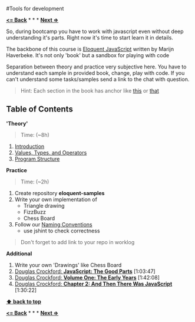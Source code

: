 #Tools for development

**[<= Back](../bootcamp/tools-for-development.md)**		*	*	*	**[Next =>](functions-and-structures.md)**

So, during bootcamp you have to work with javascript even without deep understanding
it's parts. Right now it's time to start learn it in details.

The backbone of this course is [Eloquent JavaScript](http://eloquentjavascript.net/) written by Marijn Haverbeke. It's not only 'book' but a sandbox for playing with code

Separation between theory and practice very subjective here. You have to understand
each sample in provided book, change, play with code. If you can't
understand some tasks/samples send a link to the chat with question.

>Hint: Each section in the book has anchor like [this](http://eloquentjavascript.net/03_functions.html#p_hkFlscMSbe) or [that](http://eloquentjavascript.net/03_functions.html#c_MhQVBHC9xI) 


## Table of Contents

**'Theory'**

> Time: (~8h)

1. [Introduction](http://eloquentjavascript.net/00_intro.html)
1. [Values, Types, and Operators](http://eloquentjavascript.net/01_values.html)
1. [Program Structure](http://eloquentjavascript.net/02_program_structure.html)

**Practice**

>Time: (~2h)


1. Create repository **eloquent-samples**
2. Write your own implementation of
	* Triangle drawing
	* FizzBuzz 
	* Chess Board 
3. Follow our [Naming Conventions](https://github.com/airbnb/javascript)
	* use jshint to check correctness

> Don't forget to add link to your repo in worklog

**Additional**

1. Write your own 'Drawings' like Chess Board
1. [Douglas Crockford: **JavaScript: The Good Parts**](https://www.youtube.com/watch?v=hQVTIJBZook) [1:03:47]
1. [Douglas Crockford: **Volume One: The Early Years**](https://www.youtube.com/watch?v=JxAXlJEmNMg) [1:42:08]
1. [Douglas Crockford: **Chapter 2: And Then There Was JavaScript**](https://www.youtube.com/watch?v=RO1Wnu-xKoY) [1:30:22]

**[⬆ back to top](#table-of-contents)**

**[<= Back](../bootcamp/tools-for-development.md)**		*	*	*	**[Next =>](functions-and-structures.md)**





